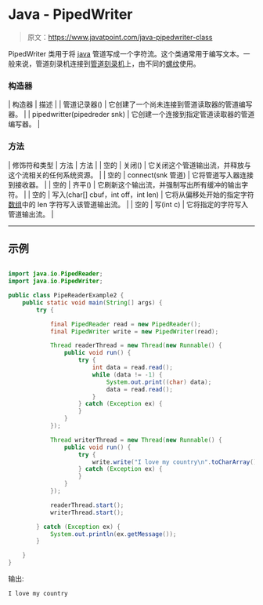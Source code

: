 # Java - PipedWriter

> 原文：<https://www.javatpoint.com/java-pipedwriter-class>

PipedWriter 类用于将 [java](java-tutorial) 管道写成一个字符流。这个类通常用于编写文本。一般来说，管道刻录机连接到[管道刻录机](java-pipedreader-class)上，由不同的[螺纹](creating-thread)使用。

### 构造器

| 构造器 | 描述 |
| 管道记录器() | 它创建了一个尚未连接到管道读取器的管道编写器。 |
| pipedwritter(pipedreder snk) | 它创建一个连接到指定管道读取器的管道编写器。 |

### 方法

| 修饰符和类型 | 方法 | 方法 |
| 空的 | 关闭() | 它关闭这个管道输出流，并释放与这个流相关的任何系统资源。 |
| 空的 | connect(snk 管道) | 它将管道写入器连接到接收器。 |
| 空的 | 齐平() | 它刷新这个输出流，并强制写出所有缓冲的输出字符。 |
| 空的 | 写入(char[] cbuf，int off，int len) | 它将从偏移处开始的指定字符[数组](array-in-java)中的 len 字符写入该管道输出流。 |
| 空的 | 写(int c) | 它将指定的字符写入管道输出流。 |

* * *

## 示例

```java

import java.io.PipedReader;
import java.io.PipedWriter;

public class PipeReaderExample2 {
	public static void main(String[] args) {
		try {

			final PipedReader read = new PipedReader();
			final PipedWriter write = new PipedWriter(read);

			Thread readerThread = new Thread(new Runnable() {
				public void run() {
					try {
						int data = read.read();
						while (data != -1) {
							System.out.print((char) data);
							data = read.read();
						}
					} catch (Exception ex) {
					}
				}
			});

			Thread writerThread = new Thread(new Runnable() {
				public void run() {
					try {
						write.write("I love my country\n".toCharArray());
					} catch (Exception ex) {
					}
				}
			});

			readerThread.start();
			writerThread.start();

		} catch (Exception ex) {
			System.out.println(ex.getMessage());
		}

	}
}

```

输出:

```java
I love my country

```